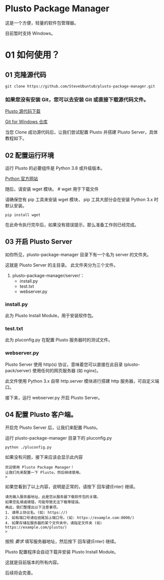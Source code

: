 # Plusto Package Manager

这是一个方便，轻量的软件包管理器。

目前暂时支持 Windows。

# 01 如何使用？

## 01 克隆源代码
`git clone https://github.com/SteveUbuntu0/plusto-package-manager.git`

### 如果您没有安装 Git，您可以去安装 Git 或直接下载源代码文件。
[Plusto 源代码下载](https://github.com/SteveUbuntu0/plusto-package-manager/archive/refs/heads/main.zip)

[Git for Windows 仓库](https://github.com/git-for-windows/git/releases/)


当您 Clone 成功源代码后，让我们尝试配置 Plusto 并搭建 Plusto Server，具体教程如下。

## 02 配置运行环境

运行 Plusto 的必要组件是 Python 3.8 或升级版本。

[Python 官方网站](https://python.org)

随后，请安装 wget 模块。 # wget 用于下载文件

请确保您有 pip 工具来安装 wget 模块， pip 工具大部分会在安装 Python 3.x 时默认安装。

 `pip install wget`

在此命令执行完毕后，如果没有错误提示，那么准备工作则已经完成。

## 03 开启 Plusto Server

如你所见，plusto-package-manager 目录下有一个名为 server 的文件夹。

这就是 Plusto Server 的主目录。
此文件夹分为三个文件。

1. plusto-package-manager/server/：
    - install.py
    - test.txt
    - webserver.py

### install.py
此为 Plusto Install Module，用于安装软件包。

### test.txt
此为 pluconfig.py 在配置 Plusto 服务器时的测试文件。

### webserver.py
Plusto Server 使用 http(s) 协议，意味着您可以直接在此目录        (plusto-pack/server) 使用任何的网页服务器 (如 nginx)。

此文件使用 Python 3.x 自带 http.server 模块进行搭建 http 服务器，可自定义端口。

接下来，运行 webserver.py 开启 Plusto Server。

## 04 配置 Plusto 客户端。

开启完 Plusto Server 后，让我们来配置 Plusto。

运行 plusto-package-manager 目录下的 pluconfig.py

`python ./pluconfig.py`

如果没有问题，接下来应该会显示此内容

```
欢迎使用 Plusto Package Manager！
让我们先来配置一下 Plusto，然后继续使用。
>
```

如果您看到了以上内容，说明是正常的，请按下 回车键(Enter) 继续。

```
请先输入服务器地址，此是您从服务器下载软件包的关键。
如果您乱填或填错，可能导致无法下载等错误。
再此，我们整理出以下注意事项。
1. 请带上协议名。(如: https://)
2. 如有端口号请在结尾加上端口号。(如: https://example.com:8000/)
4. 如果存储在服务器的某个文件夹中，请指定文件夹 (如: https://example.com/plusto/)
>
```

按照 *要求* 填写服务器地址，然后按下 回车键(Enter) 继续。

Plusto 配置程序会自动下载并安装 Plusto Install Module。

这就是目前版本的所有内容。

后续将会完善。

